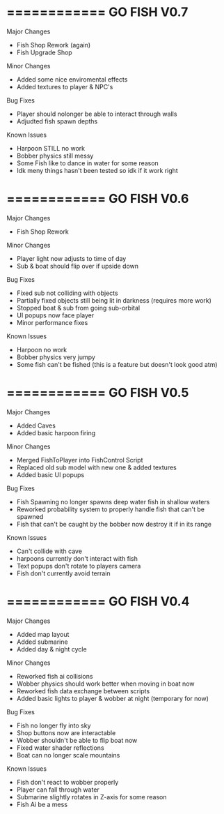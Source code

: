 ============
GO FISH V0.7
============
Major Changes
- Fish Shop Rework (again)
- Fish Upgrade Shop

Minor Changes
- Added some nice enviromental effects
- Added textures to player & NPC's

Bug Fixes
- Player should nolonger be able to interact through walls
- Adjudted fish spawn depths

Known Issues
- Harpoon STILL no work
- Bobber physics still messy
- Some Fish like to dance in water for some reason
- Idk meny things hasn't been tested so idk if it work right

============
GO FISH V0.6
============
Major Changes
- Fish Shop Rework

Minor Changes
- Player light now adjusts to time of day
- Sub & boat should flip over if upside down

Bug Fixes
- Fixed sub not colliding with objects
- Partially fixed objects still being lit in darkness (requires more work)
- Stopped boat & sub from going sub-orbital
- UI popups now face player
- Minor performance fixes

Known Issues
- Harpoon no work
- Bobber physics very jumpy
- Some fish can't be fished (this is a feature but doesn't look good atm) 

============
GO FISH V0.5
============
Major Changes
- Added Caves
- Added basic harpoon firing

Minor Changes
- Merged FishToPlayer into FishControl Script
- Replaced old sub model with new one & added textures
- Added basic UI popups

Bug Fixes
- Fish Spawning no longer spawns deep water fish in shallow waters
- Reworked probability system to properly handle fish that can't be spawned
- Fish that can't be caught by the bobber now destroy it if in its range

Known Issues
- Can't collide with cave
- harpoons currently don't interact with fish
- Text popups don't rotate to players camera
- Fish don't currently avoid terrain

============
GO FISH V0.4
============

Major Changes
- Added map layout
- Added submarine
- Added day & night cycle

Minor Changes
- Reworked fish ai collisions
- Wobber physics should work better when moving in boat now
- Reworked fish data exchange between scripts
- Added basic lights to player & wobber at night (temporary for now)

Bug Fixes
- Fish no longer fly into sky
- Shop buttons now are interactable
- Wobber shouldn't be able to flip boat now
- Fixed water shader reflections
- Boat can no longer scale mountains

Known Issues
- Fish don't react to wobber properly
- Player can fall through water
- Submarine slightly rotates in Z-axis for some reason
- Fish Ai be a mess


